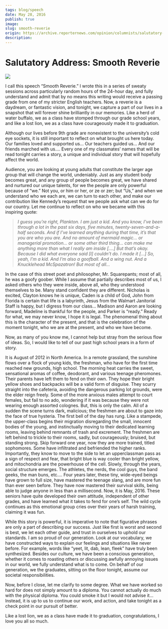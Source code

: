 ```yaml
---
tags: blog/speech
date: May 28, 2016
publish: true
image: 
slug: smooth-reverie
origin: https://archive.reporternews.com/opinion/columnists/salutatory-address-brian-fakhoury-wylie-something-i-call-smooth-reverie-33a05733-c6bf-7628-e053-0100-381127131.html/
description: 
---
```

# Salutatory Address: Smooth Reverie

![](Blog/Assets/0!mbht_WGFbs70Rb6g.jpg)

I call this speech “Smooth Reverie.” I wrote this in a series of sweaty sessions across particularly random hours of the 24-hour day, and fully understand and admit that by no means this writing would receive a passing grade from one of my stricter English teachers. Now, a reverie is a daydream, or fantastic vision, and tonight, we capture a part of our lives in a snapshot that will forever shine brilliantly in our memories. Like a herd of water buffalo, we as a class have stomped through our grade school years, and like a lost lion, we as a class have courageously made it to graduation.

Although our lives before 9th grade are nonexistent to the university’s cold eye sockets, it is still important to reflect on what brought us here today. Our families loved and supported us… Our teachers guided us… And our friends marched with us…. Every one of my classmates’ names that will be read tonight carries a story, a unique and individual story that will hopefully affect the world.

Audience, you are looking at young adults that constitute the larger age group that will change the world, undeniably. Just as any student body becomes great, and any group of people becomes great, we have shared and nurtured our unique talents, for we the people are only powerful because of “we.” Not you, or him or her, or ze or zer; but “Us,” and when we understand who we each are, we can turn to each other, and make our contribution like Kennedy’s request that we people ask what can we do for our country. Let me continue to reflect on who we became with this inspiring quote:

> _I guess you’re right, Plankton. I am just a kid. And you know, I’ve been through a lot in the past six days, five minutes, twenty-seven-and-a-half seconds. And if I’ve learned anything during that time, it’s that you are who you are. And no amount of mermaid magic… or managerial promotion… or some other third thing… can make me anything more than what I really am inside [….] But that’s okay. Because I did what everyone said [I] couldn’t do. I made it […] So, yeah, I’m a kid. And I’m also a goofball. And a wing nut. And a Knucklehead McSpazatron! But most of all…_

In the case of this street poet and philosopher, Mr. Squarepants; most of all, he was a goofy goober. While I assume that partially describes most of us, I asked others who they were inside, above all, who they understood themselves to be. Many stand confident they are different. Nicholas is excited, Clayton knows he is unique, Caden is a child of God, John from Florida is certain that life is a labyrinth, Jesus from the Walmart Janitorial Staff is happy, but I digress from our class… Madison and Aaron are looking forward, Madeline is thankful for the people, and Parker is “ready.” Ready for what, we may never know, I hope it is legal. The phenomenal thing about this is the character of the present, and that is the celebration of the moment tonight, who we are at the present, and who we have become.

Now, as many of you know me, I cannot help but stray from the serious flow of ideas. So, I would like to tell of our past high school years in a form of story.

It is August of 2012 in North America. In a remote grassland, the sunshine flows over a flock of young kids, the freshman, who have for the first time reached new grounds, high school. The morning heat carries the sweet, sensational aromas of coffee, deodorant, and various teenage pheromones. Their parents have left them to fend on their own. They hope their bright yellow shoes and backpacks will be a valid form of disguise. They scurry straight into the cafeteria, avoiding the dangerous parking lot grounds, were the elder reign freely. Some of the more anxious males attempt to court females, but fail to no ado, wondering if it was because they were not wearing enough assorted colognes. But, this is only the calm. All of a sudden the scene turns dark, malicious; the freshmen are about to gaze into the face of true hysteria. The first bell of the day has rung. Like a stampede, the upper-class begins their migration disregarding the small, innocent bodies of the young, and instinctually moving to their dedicated learning rooms, leaving behind remnants of trash and excrement. The freshmen are left behind to trickle to their rooms, sadly, but courageously; bruised, but standing strong. Skip forward one year, now they are more trained, titled sophomores. Some have infiltrated and befriended the higher ranks. Importantly, they know to move to the side to let an upperclassman pass as a sign of respect and fear, that bright blue is way cooler than bright yellow, and mitochondria are the powerhouse of the cell. Slowly, through the years, social structure emerges. The athletes, the nerds, the cool guys, the band geeks, the man buns, etc…. Four years later, these tiny, wide-eyed beings have grown to full size, have mastered the teenage slang, and are more fun than ever seen before. They have now mastered their survival skills, being able to judge anyone in less than a millisecond. Now, it is May, 2016. These seniors have quite developed their own attitude, independent of other grades, and have learned what it takes to fend for one’s self. The wild cycle continues as this emotional group cries over their years of harsh training, claiming it was fun.

While this story is powerful, it is imperative to note that figurative phrases are only a part of describing our success. Just like first is worst and second is best, we let each other guide, and trust in ourselves to uphold our standards. I am so proud of our generation. Look at our vocabulary, we have constructed ways to explain our feelings and situations like never before. For example, words like “yeet, lit, dab, lean, fleek” have truly been synthesized. Besides our culture, we have been a conscious generation, whether it comes to roasting others or discussing awfully annoying issues in our world, we fully understand what is to come. On behalf of our generation, we the graduates, sitting on the floor tonight, assume our societal responsibilities.

Now, before I close, let me clarify to some degree. What we have worked so hard for does not simply amount to a diploma. You cannot actually do much with the physical diploma. You could smoke it but I would not advise it… Instead, it is up to us to continue our work, and action, and take tonight as a check point in our pursuit of better.

Like a lost lion, we as a class have made it to graduation, congratulations, I love you all so much.